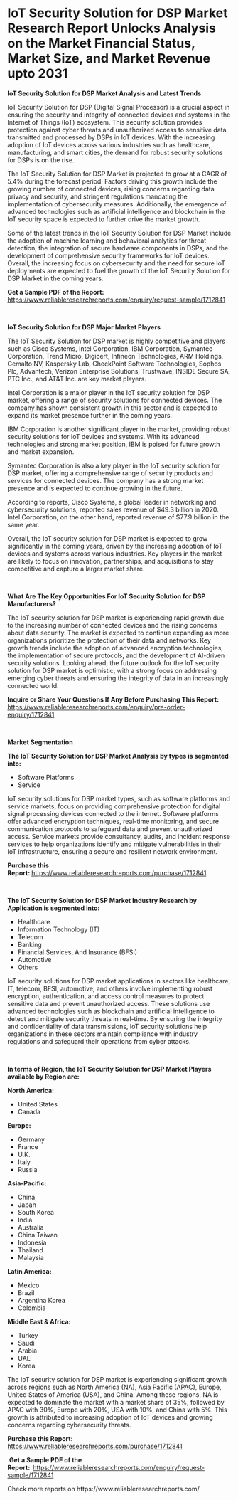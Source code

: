 <p><h1>IoT Security Solution for DSP Market Research Report Unlocks Analysis on the Market Financial Status, Market Size, and Market Revenue upto 2031</h1></p><p><strong>IoT Security Solution for DSP Market Analysis and Latest Trends</strong></p>
<p><p>IoT Security Solution for DSP (Digital Signal Processor) is a crucial aspect in ensuring the security and integrity of connected devices and systems in the Internet of Things (IoT) ecosystem. This security solution provides protection against cyber threats and unauthorized access to sensitive data transmitted and processed by DSPs in IoT devices. With the increasing adoption of IoT devices across various industries such as healthcare, manufacturing, and smart cities, the demand for robust security solutions for DSPs is on the rise.</p><p>The IoT Security Solution for DSP Market is projected to grow at a CAGR of 5.4% during the forecast period. Factors driving this growth include the growing number of connected devices, rising concerns regarding data privacy and security, and stringent regulations mandating the implementation of cybersecurity measures. Additionally, the emergence of advanced technologies such as artificial intelligence and blockchain in the IoT security space is expected to further drive the market growth.</p><p>Some of the latest trends in the IoT Security Solution for DSP Market include the adoption of machine learning and behavioral analytics for threat detection, the integration of secure hardware components in DSPs, and the development of comprehensive security frameworks for IoT devices. Overall, the increasing focus on cybersecurity and the need for secure IoT deployments are expected to fuel the growth of the IoT Security Solution for DSP Market in the coming years.</p></p>
<p><strong>Get a Sample PDF of the Report:&nbsp;</strong> <a href="https://www.reliableresearchreports.com/enquiry/request-sample/1712841">https://www.reliableresearchreports.com/enquiry/request-sample/1712841</a></p>
<p>&nbsp;</p>
<p><strong>IoT Security Solution for DSP Major Market Players</strong></p>
<p><p>The IoT Security Solution for DSP market is highly competitive and players such as Cisco Systems, Intel Corporation, IBM Corporation, Symantec Corporation, Trend Micro, Digicert, Infineon Technologies, ARM Holdings, Gemalto NV, Kaspersky Lab, CheckPoint Software Technologies, Sophos Plc, Advantech, Verizon Enterprise Solutions, Trustwave, INSIDE Secure SA, PTC Inc., and AT&T Inc. are key market players.</p><p>Intel Corporation is a major player in the IoT security solution for DSP market, offering a range of security solutions for connected devices. The company has shown consistent growth in this sector and is expected to expand its market presence further in the coming years.</p><p>IBM Corporation is another significant player in the market, providing robust security solutions for IoT devices and systems. With its advanced technologies and strong market position, IBM is poised for future growth and market expansion.</p><p>Symantec Corporation is also a key player in the IoT security solution for DSP market, offering a comprehensive range of security products and services for connected devices. The company has a strong market presence and is expected to continue growing in the future.</p><p>According to reports, Cisco Systems, a global leader in networking and cybersecurity solutions, reported sales revenue of $49.3 billion in 2020. Intel Corporation, on the other hand, reported revenue of $77.9 billion in the same year.</p><p>Overall, the IoT security solution for DSP market is expected to grow significantly in the coming years, driven by the increasing adoption of IoT devices and systems across various industries. Key players in the market are likely to focus on innovation, partnerships, and acquisitions to stay competitive and capture a larger market share.</p></p>
<p>&nbsp;</p>
<p><strong>What Are The Key Opportunities For IoT Security Solution for DSP Manufacturers?</strong></p>
<p><p>The IoT security solution for DSP market is experiencing rapid growth due to the increasing number of connected devices and the rising concerns about data security. The market is expected to continue expanding as more organizations prioritize the protection of their data and networks. Key growth trends include the adoption of advanced encryption technologies, the implementation of secure protocols, and the development of AI-driven security solutions. Looking ahead, the future outlook for the IoT security solution for DSP market is optimistic, with a strong focus on addressing emerging cyber threats and ensuring the integrity of data in an increasingly connected world.</p></p>
<p><strong>Inquire or Share Your Questions If Any Before Purchasing This Report:</strong> <a href="https://www.reliableresearchreports.com/enquiry/pre-order-enquiry/1712841">https://www.reliableresearchreports.com/enquiry/pre-order-enquiry/1712841</a></p>
<p>&nbsp;</p>
<p><strong>Market Segmentation</strong></p>
<p><strong>The IoT Security Solution for DSP Market Analysis by types is segmented into:</strong></p>
<p><ul><li>Software Platforms</li><li>Service</li></ul></p>
<p><p>IoT security solutions for DSP market types, such as software platforms and service markets, focus on providing comprehensive protection for digital signal processing devices connected to the internet. Software platforms offer advanced encryption techniques, real-time monitoring, and secure communication protocols to safeguard data and prevent unauthorized access. Service markets provide consultancy, audits, and incident response services to help organizations identify and mitigate vulnerabilities in their IoT infrastructure, ensuring a secure and resilient network environment.</p></p>
<p><strong>Purchase this Report:&nbsp;</strong><a href="https://www.reliableresearchreports.com/purchase/1712841">https://www.reliableresearchreports.com/purchase/1712841</a></p>
<p>&nbsp;</p>
<p><strong>The IoT Security Solution for DSP Market Industry Research by Application is segmented into:</strong></p>
<p><ul><li>Healthcare</li><li>Information Technology (IT)</li><li>Telecom</li><li>Banking</li><li>Financial Services, And Insurance (BFSI)</li><li>Automotive</li><li>Others</li></ul></p>
<p><p>IoT security solutions for DSP market applications in sectors like healthcare, IT, telecom, BFSI, automotive, and others involve implementing robust encryption, authentication, and access control measures to protect sensitive data and prevent unauthorized access. These solutions use advanced technologies such as blockchain and artificial intelligence to detect and mitigate security threats in real-time. By ensuring the integrity and confidentiality of data transmissions, IoT security solutions help organizations in these sectors maintain compliance with industry regulations and safeguard their operations from cyber attacks.</p></p>
<p>&nbsp;</p>
<p><strong>In terms of Region, the IoT Security Solution for DSP Market Players available by Region are:</strong></p>
<p>
    <p> <strong> North America: </strong>
        <ul>
            <li>United States</li>
            <li>Canada</li>
        </ul>
        </p> 
    <p> <strong> Europe: </strong>
        <ul>
            <li>Germany</li>
            <li>France</li>
            <li>U.K.</li>
            <li>Italy</li>
            <li>Russia</li>
        </ul>
        </p> 
    <p> <strong> Asia-Pacific: </strong>
        <ul>
            <li>China</li>
            <li>Japan</li>
            <li>South Korea</li>
            <li>India</li>
            <li>Australia</li>
            <li>China Taiwan</li>
            <li>Indonesia</li>
            <li>Thailand</li>
            <li>Malaysia</li>
        </ul>
        </p> 
    <p> <strong> Latin America: </strong>
        <ul>
            <li>Mexico</li>
            <li>Brazil</li>
            <li>Argentina Korea</li>
            <li>Colombia</li>
        </ul>
        </p> 
    <p> <strong> Middle East & Africa: </strong>
        <ul>
            <li>Turkey</li>
            <li>Saudi</li>
            <li>Arabia</li>
            <li>UAE</li>
            <li>Korea</li>
        </ul>
    </p>
    </p>
<p><p>The IoT security solution for DSP market is experiencing significant growth across regions such as North America (NA), Asia Pacific (APAC), Europe, United States of America (USA), and China. Among these regions, NA is expected to dominate the market with a market share of 35%, followed by APAC with 30%, Europe with 20%, USA with 10%, and China with 5%. This growth is attributed to increasing adoption of IoT devices and growing concerns regarding cybersecurity threats.</p></p>
<p><strong>Purchase this Report: </strong><a href="https://www.reliableresearchreports.com/purchase/1712841">https://www.reliableresearchreports.com/purchase/1712841</a></p>
<p>&nbsp;<strong>Get a Sample PDF of the Report:&nbsp;&nbsp;</strong><a href="https://www.reliableresearchreports.com/enquiry/request-sample/1712841">https://www.reliableresearchreports.com/enquiry/request-sample/1712841</a></p>
<p><strong></strong></p>
<p>Check more reports on https://www.reliableresearchreports.com/</p>